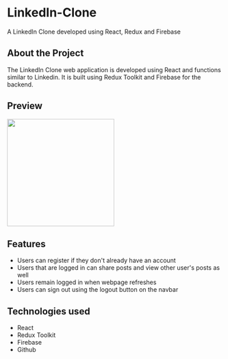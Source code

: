 # LinkedIn-Clone
A LinkedIn Clone developed using React, Redux and Firebase


## About the Project
The LinkedIn Clone web application is developed using React and functions similar to Linkedin. It is built using Redux Toolkit and Firebase for the backend.

## Preview 
<img src="http://g.recordit.co/26jFao2ggw.gif" width=250><br>

## Features
- Users can register if they don't already have an account
- Users that are logged in can share posts and view other user's posts as well
- Users remain logged in when webpage refreshes
- Users can sign out using the logout button on the navbar

## Technologies used
- React
- Redux Toolkit
- Firebase
- Github

